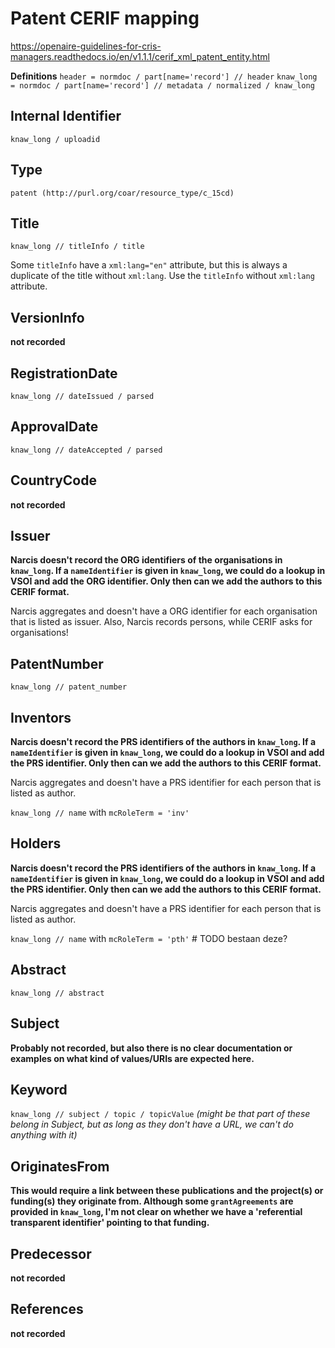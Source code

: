 Patent CERIF mapping
====================

https://openaire-guidelines-for-cris-managers.readthedocs.io/en/v1.1.1/cerif_xml_patent_entity.html

**Definitions**
`header = normdoc / part[name='record'] // header`
`knaw_long = normdoc / part[name='record'] // metadata / normalized / knaw_long`


Internal Identifier
-------------------
`knaw_long / uploadid`


Type
----
`patent (http://purl.org/coar/resource_type/c_15cd)`


Title
-----
`knaw_long // titleInfo / title`

Some `titleInfo` have a `xml:lang="en"` attribute, but this is always a duplicate of the title without `xml:lang`.
Use the `titleInfo` without `xml:lang` attribute.


VersionInfo
-----------
**not recorded**


RegistrationDate
----------------
`knaw_long // dateIssued / parsed`


ApprovalDate
------------
`knaw_long // dateAccepted / parsed`


CountryCode
-----------
**not recorded**


Issuer
------
**Narcis doesn't record the ORG identifiers of the organisations in `knaw_long`. If a `nameIdentifier` is given in `knaw_long`, we could do a lookup in VSOI and add the ORG identifier. Only then can we add the authors to this CERIF format.**

Narcis aggregates and doesn't have a ORG identifier for each organisation that is listed as issuer.
Also, Narcis records persons, while CERIF asks for organisations!


PatentNumber
------------
`knaw_long // patent_number`


Inventors
---------
**Narcis doesn't record the PRS identifiers of the authors in `knaw_long`. If a `nameIdentifier` is given in `knaw_long`, we could do a lookup in VSOI and add the PRS identifier. Only then can we add the authors to this CERIF format.**

Narcis aggregates and doesn't have a PRS identifier for each person that is listed as author.

`knaw_long // name` with `mcRoleTerm = 'inv'`


Holders
-------
**Narcis doesn't record the PRS identifiers of the authors in `knaw_long`. If a `nameIdentifier` is given in `knaw_long`, we could do a lookup in VSOI and add the PRS identifier. Only then can we add the authors to this CERIF format.**

Narcis aggregates and doesn't have a PRS identifier for each person that is listed as author.

`knaw_long // name` with `mcRoleTerm = 'pth'` # TODO bestaan deze?


Abstract
--------
`knaw_long // abstract`
<div style="page-break-after: always;"></div>


Subject
-------
**Probably not recorded, but also there is no clear documentation or examples on what kind of values/URIs are expected here.**


Keyword
-------
`knaw_long // subject / topic / topicValue`
*(might be that part of these belong in Subject, but as long as they don't have a URL, we can't do anything with it)*


OriginatesFrom
--------------
**This would require a link between these publications and the project(s) or funding(s) they originate from. Although some `grantAgreements` are provided in `knaw_long`, I'm not clear on whether we have a 'referential transparent identifier' pointing to that funding.**


Predecessor
-----------
**not recorded**


References
----------
**not recorded**
